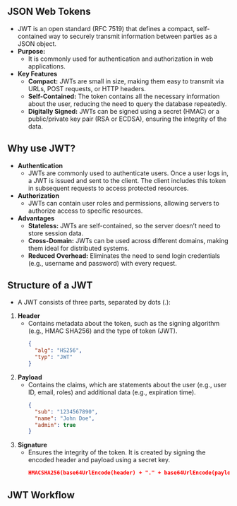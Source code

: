 ## JSON Web Tokens
- JWT is an open standard (RFC 7519) that defines a compact, self-contained way to securely transmit information between parties as a JSON object.
- **Purpose:**
  - It is commonly used for authentication and authorization in web applications.
- **Key Features**
  - **Compact:**  JWTs are small in size, making them easy to transmit via URLs, POST requests, or HTTP headers.
  - **Self-Contained:** The token contains all the necessary information about the user, reducing the need to query the database repeatedly.
  - **Digitally Signed:**  JWTs can be signed using a secret (HMAC) or a public/private key pair (RSA or ECDSA), ensuring the integrity of the data.

## Why use JWT?
- **Authentication**
  - JWTs are commonly used to authenticate users. Once a user logs in, a JWT is issued and sent to the client. The client includes this token in subsequent requests to access protected resources.
- **Authorization**
  - JWTs can contain user roles and permissions, allowing servers to authorize access to specific resources.
- **Advantages**
  - **Stateless:** JWTs are self-contained, so the server doesn’t need to store session data.
  - **Cross-Domain:** JWTs can be used across different domains, making them ideal for distributed systems.
  - **Reduced Overhead:** Eliminates the need to send login credentials (e.g., username and password) with every request.

## Structure of a JWT
- A JWT consists of three parts, separated by dots (.):
1. **Header**
   - Contains metadata about the token, such as the signing algorithm (e.g., HMAC SHA256) and the type of token (JWT).
     ```json
     {
       "alg": "HS256",
       "typ": "JWT"
     }
     ```
2. **Payload**
   - Contains the claims, which are statements about the user (e.g., user ID, email, roles) and additional data (e.g., expiration time).
     ```json
     {
       "sub": "1234567890",
       "name": "John Doe",
       "admin": true
     }
     ```
3. **Signature**
   - Ensures the integrity of the token. It is created by signing the encoded header and payload using a secret key.
     ```json
     HMACSHA256(base64UrlEncode(header) + "." + base64UrlEncode(payload), secret)
     ```
## JWT Workflow
